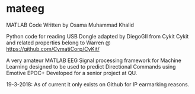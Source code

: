 # mateeg
MATLAB Code Written by Osama Muhammad Khalid

Python code for reading USB Dongle adapted by DiegoGII from Cykit
Cykit and related properties belong to Warren @ https://github.com/CymatiCorp/CyKit/


A very amateur MATLAB EEG Signal processing framework for Machine Learning designed to be used to predict Directional Commands using Emotive EPOC+
Developed for a senior project at QU.


19-3-2018:
As of current it only exists on Github for IP earmarking reasons.

